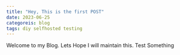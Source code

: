 ```yaml
---
title: "Hey, This is the first POST"
date: 2023-06-25
categoreis: blog
tags: diy selfhosted testing
---
```


Welcome to my Blog. Lets Hope I will maintain this. Test Something